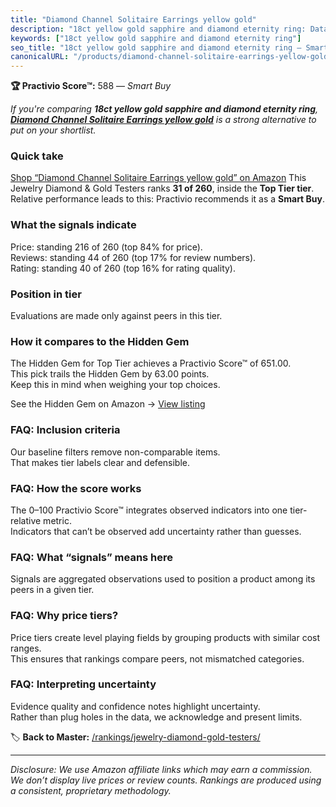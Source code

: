 ```yaml
---
title: "Diamond Channel Solitaire Earrings yellow gold"
description: "18ct yellow gold sapphire and diamond eternity ring: Data-driven within Top Tier ranking using the Practivio Score™. Positioned by quality, value, demand, find…"
keywords: ["18ct yellow gold sapphire and diamond eternity ring"]
seo_title: "18ct yellow gold sapphire and diamond eternity ring — Smart Buy Top Tier (2025)"
canonicalURL: "/products/diamond-channel-solitaire-earrings-yellow-gold-B0CG6TKN1Q/"
---
```


**🏆 Practivio Score™:** 588 — _Smart Buy_


*If you're comparing **18ct yellow gold sapphire and diamond eternity ring**, **[Diamond Channel Solitaire Earrings yellow gold](https://www.amazon.com/dp/B0CG6TKN1Q?tag=practivio-20)** is a strong alternative to put on your shortlist.*
### Quick take
[Shop “Diamond Channel Solitaire Earrings yellow gold” on Amazon](https://www.amazon.com/dp/B0CG6TKN1Q?tag=practivio-20)
This Jewelry Diamond & Gold Testers ranks **31 of 260**, inside the **Top Tier tier**.  
Relative performance leads to this: Practivio recommends it as a **Smart Buy**.

### What the signals indicate
Price: standing 216 of 260 (top 84% for price).  
Reviews: standing 44 of 260 (top 17% for review numbers).  
Rating: standing 40 of 260 (top 16% for rating quality).  

### Position in tier
Evaluations are made only against peers in this tier.

### How it compares to the Hidden Gem
The Hidden Gem for Top Tier achieves a Practivio Score™ of 651.00.  
This pick trails the Hidden Gem by 63.00 points.  
Keep this in mind when weighing your top choices.  

See the Hidden Gem on Amazon → [View listing](https://www.amazon.com/dp/B004QYR8U6?tag=practivio-20)

### FAQ: Inclusion criteria
Our baseline filters remove non-comparable items.  
That makes tier labels clear and defensible.

### FAQ: How the score works
The 0–100 Practivio Score™ integrates observed indicators into one tier-relative metric.  
Indicators that can’t be observed add uncertainty rather than guesses.

### FAQ: What “signals” means here
Signals are aggregated observations used to position a product among its peers in a given tier.

### FAQ: Why price tiers?
Price tiers create level playing fields by grouping products with similar cost ranges.  
This ensures that rankings compare peers, not mismatched categories.

### FAQ: Interpreting uncertainty
Evidence quality and confidence notes highlight uncertainty.  
Rather than plug holes in the data, we acknowledge and present limits.


🏷️ **Back to Master:** [/rankings/jewelry-diamond-gold-testers/](/rankings/jewelry-diamond-gold-testers/)

---
_Disclosure: We use Amazon affiliate links which may earn a commission. We don’t display live prices or review counts. Rankings are produced using a consistent, proprietary methodology._
